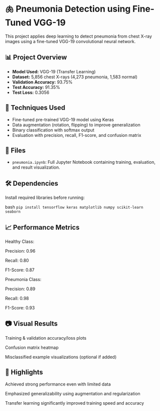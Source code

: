 # 🫁 Pneumonia Detection using Fine-Tuned VGG-19

This project applies deep learning to detect pneumonia from chest X-ray images using a fine-tuned VGG-19 convolutional neural network.

## 📊 Project Overview

- **Model Used:** VGG-19 (Transfer Learning)
- **Dataset:** 5,856 chest X-rays (4,273 pneumonia, 1,583 normal)
- **Validation Accuracy:** 93.75%
- **Test Accuracy:** 91.35%
- **Test Loss:** 0.3056

## 🧪 Techniques Used

- Fine-tuned pre-trained VGG-19 model using Keras
- Data augmentation (rotation, flipping) to improve generalization
- Binary classification with softmax output
- Evaluation with precision, recall, F1-score, and confusion matrix

## 📁 Files

- `pneumonia.ipynb`: Full Jupyter Notebook containing training, evaluation, and result visualization.

## 🛠 Dependencies

Install required libraries before running:

bash
`pip install tensorflow keras matplotlib numpy scikit-learn seaborn`

## 📈 Performance Metrics
Healthy Class:

Precision: 0.96

Recall: 0.80

F1-Score: 0.87

Pneumonia Class:

Precision: 0.89

Recall: 0.98

F1-Score: 0.93

## 📷 Visual Results
Training & validation accuracy/loss plots

Confusion matrix heatmap

Misclassified example visualizations (optional if added)

## 📌 Highlights
Achieved strong performance even with limited data

Emphasized generalizability using augmentation and regularization

Transfer learning significantly improved training speed and accuracy
